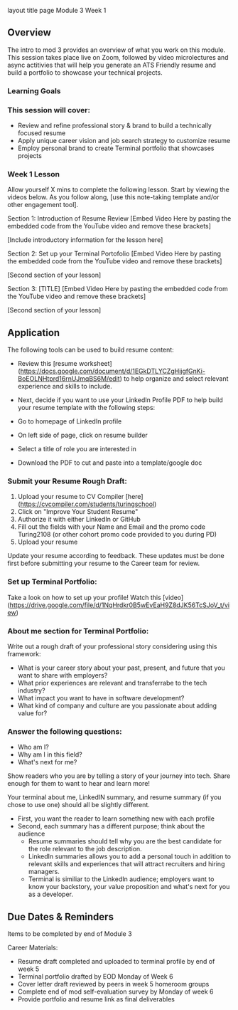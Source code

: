 layout	title
page 
Module 3 Week 1

## Overview
The intro to mod 3 provides an overview of what you work on this module. This session takes place live on Zoom, followed by video microlectures and async actitivies that will help you generate an ATS Friendly resume and build a portfolio to showcase your technical projects.

### Learning Goals

### This session will cover:

* Review and refine professional story & brand to build a technically focused resume
* Apply unique career vision and job search strategy to customize resume
* Employ personal brand to create Terminal portfolio that showcases projects 

### Week 1 Lesson
Allow yourself X mins to complete the following lesson. Start by viewing the videos below. As you follow along, [use this note-taking template and/or other engagement tool].

Section 1: Introduction of Resume Review 
[Embed Video Here by pasting the embedded code from the YouTube video and remove these brackets]

[Include introductory information for the lesson here]

Section 2: Set up your Terminal Portofolio
[Embed Video Here by pasting the embedded code from the YouTube video and remove these brackets]

[Second section of your lesson]

Section 3: [TITLE]
[Embed Video Here by pasting the embedded code from the YouTube video and remove these brackets]

[Second section of your lesson]



## Application
The following tools can be used to build resume content:

* Review this [resume worksheet] (https://docs.google.com/document/d/1EGkDTLYCZgHijgfGnKi-BoEOLNHtprd16rnUJmqBS6M/edit) to help organize and select relevant experience and skills to include.

* Next, decide if you want to use your LinkedIn Profile PDF to help build your resume template with the following steps: 
 * Go to homepage of LinkedIn profile
 * On left side of page, click on resume builder
 * Select a title of role you are interested in
 * Download the PDF to cut and paste into a template/google doc

### Submit your Resume Rough Draft:
 1. Upload your resume to CV Compiler [here] (https://cvcompiler.com/students/turingschool) 
 2. Click on "Improve Your Student Resume"
 3. Authorize it with either LinkedIn or GitHub
 4. Fill out the fields with your Name
    and Email and the promo code Turing2108 (or other cohort promo code provided to you during PD)
 5. Upload your resume

Update your resume according to feedback. These updates must be done first before submitting your resume to the Career team for review. 

### Set up Terminal Portfolio:
Take a look on how to set up your profile!
Watch this [video] (https://drive.google.com/file/d/1NqHrdkr0B5wEvEaH9Z8dJK56TcSJoV_t/view)

###  About me section for Terminal Portfolio:
Write out a rough draft of your professional story considering using this framework:

* What is your career story about your past, present, and future that you want to share with employers? 
* What prior experiences are relevant and transferrabe to the tech industry?
* What impact you want to have in software development?
* What kind of company and culture are you passionate about adding value for?

### Answer the following questions:
* Who am I? 
* Why am I in this field? 
* What's next for me? 

Show readers who you are by telling a story of your journey into tech. Share enough for them to want to hear and learn more! 

Your terminal about me, LinkedIN summary, and resume summary (if you chose to use one) should all be slightly different. 
* First, you want the reader to learn something new with each profile
* Second, each summary has a different purpose; think about the audience
  * Resume summaries should tell why you are the best candidate for the role relevant to the job description. 
  * LinkedIn summaries allows you to add a personal touch in addition to relevant skills and experiences that will attract recruiters and hiring managers.
  * Terminal is similiar to the LinkedIn audience; employers want to know your backstory, your value proposition and what's next for you as a developer. 
 
## Due Dates & Reminders
Items to be completed by end of Module 3

Career Materials:
* Resume draft completed and uploaded to terminal profile by end of week 5
* Terminal portfolio drafted  by EOD Monday of Week 6
* Cover letter draft reviewed by peers in week 5 homeroom groups
* Complete end of mod self-evaluation survey by Monday of week 6
* Provide portfolio and resume link as final deliverables
